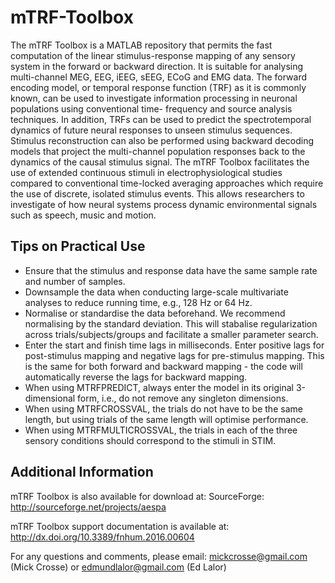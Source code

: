 # mTRF-Toolbox

The mTRF Toolbox is a MATLAB repository that permits the fast computation 
of the linear stimulus-response mapping of any sensory system in the 
forward or backward direction. It is suitable for analysing multi-channel 
MEG, EEG, iEEG, sEEG, ECoG and EMG data. The forward encoding model, or temporal 
response function (TRF) as it is commonly known, can be used to investigate 
information processing in neuronal populations using conventional time-
frequency and source analysis techniques. In addition, TRFs can be used to 
predict the spectrotemporal dynamics of future neural responses to unseen 
stimulus sequences. Stimulus reconstruction can also be performed using 
backward decoding models that project the multi-channel population 
responses back to the dynamics of the causal stimulus signal. The mTRF 
Toolbox facilitates the use of extended continuous stimuli in 
electrophysiological studies compared to conventional time-locked averaging 
approaches which require the use of discrete, isolated stimulus events. 
This allows researchers to investigate of how neural systems process 
dynamic environmental signals such as speech, music and motion.

## Tips on Practical Use

* Ensure that the stimulus and response data have the same sample rate
  and number of samples.
* Downsample the data when conducting large-scale multivariate analyses
  to reduce running time, e.g., 128 Hz or 64 Hz.
* Normalise or standardise the data beforehand. We recommend normalising 
  by the standard deviation. This will stabalise regularization across 
  trials/subjects/groups and facilitate a smaller parameter search.
* Enter the start and finish time lags in milliseconds. Enter positive
  lags for post-stimulus mapping and negative lags for pre-stimulus
  mapping. This is the same for both forward and backward mapping - the 
  code will automatically reverse the lags for backward mapping.
* When using MTRFPREDICT, always enter the model in its original
  3-dimensional form, i.e., do not remove any singleton dimensions.
* When using MTRFCROSSVAL, the trials do not have to be the same length,
  but using trials of the same length will optimise performance.
* When using MTRFMULTICROSSVAL, the trials in each of the three sensory
  conditions should correspond to the stimuli in STIM.

## Additional Information

mTRF Toolbox is also available for download at:
SourceForge: http://sourceforge.net/projects/aespa

mTRF Toolbox support documentation is available at:
http://dx.doi.org/10.3389/fnhum.2016.00604

For any questions and comments, please email:
mickcrosse@gmail.com (Mick Crosse) or edmundlalor@gmail.com (Ed Lalor)
